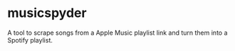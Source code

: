 # musicspyder
A tool to scrape songs from a Apple Music playlist link and turn them into a Spotify playlist.
